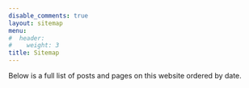 ```yaml
---
disable_comments: true
layout: sitemap
menu:
#  header:
#    weight: 3
title: Sitemap
---
```


Below is a full list of posts and pages on this website ordered by date.
